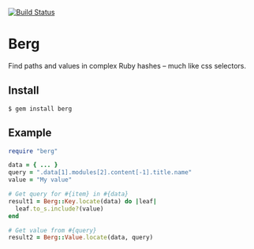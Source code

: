 [![Build Status](https://travis-ci.org/oleander/git-berg.svg?branch=master)](https://travis-ci.org/oleander/berg-rb)

# Berg

Find paths and values in complex Ruby hashes – much like css selectors.

## Install

```
$ gem install berg
```

## Example

``` ruby
require "berg"

data = { ... }
query = ".data[1].modules[2].content[-1].title.name"
value = "My value"

# Get query for #{item} in #{data}
result1 = Berg::Key.locate(data) do |leaf|
  leaf.to_s.include?(value)
end

# Get value from #{query}
result2 = Berg::Value.locate(data, query)
```